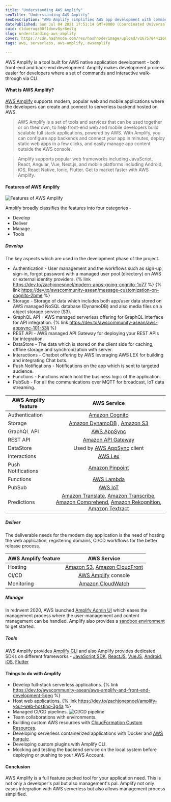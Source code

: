 ```yaml
---
title: "Understanding AWS Amplify"
seoTitle: "Understanding AWS Amplify"
seoDescription: "AWS Amplify simplifies AWS app development with commands and interactive CLI walk-throughs for front-end and back-end"
datePublished: Sun Jul 04 2021 17:51:14 GMT+0000 (Coordinated Universal Time)
cuid: cldueruqz00f1donv8yr8es7q
slug: understanding-aws-amplify
cover: https://cdn.hashnode.com/res/hashnode/image/upload/v1675784412683/b6ca1a54-7ce8-4969-9e82-4ecb9f4ebf09.jpeg
tags: aws, serverless, aws-amplify, awsamplify

---
```


AWS Amplify is a tool built for AWS native application development - both front-end and back-end development. Amplify makes development process easier for developers where a set of commands and interactive walk-through via CLI.

#### What is AWS Amplify?
[AWS Amplify](https://aws.amazon.com/amplify/) supports modern, popular web and mobile applications where the developers can create and connect to serverless backend hosted on AWS. 

> AWS Amplify is a set of tools and services that can be used together or on their own, to help front-end web and mobile developers build scalable full stack applications, powered by AWS. With Amplify, you can configure app backends and connect your app in minutes, deploy static web apps in a few clicks, and easily manage app content outside the AWS console.

> Amplify supports popular web frameworks including JavaScript, React, Angular, Vue, Next.js, and mobile platforms including Android, iOS, React Native, Ionic, Flutter. Get to market faster with AWS Amplify.

#### Features of AWS Amplify 

![Features of AWS Amplify](https://cdn.hashnode.com/res/hashnode/image/upload/v1675784409809/9fcbd731-0ab6-42cc-b40a-1be5799c0442.png)

Amplify broadly classifies the features into four categories - 
+ Develop
+ Deliver
+ Manage
+ Tools

##### Develop
The key aspects which are used in the development phase of the project. 

+ Authentication - User management and the workflows such as sign-up, sign-in, forgot password with a managed user pool (directory) on AWS or external identity providers. 
{% link https://dev.to/zachjonesnoel/modern-apps-going-cognito-1o77 %}
{% link https://dev.to/awscommunity-asean/message-customization-on-cognito-2bme %}
+ Storage - Storage of data which includes both app/user data stored on AWS managed NoSQL database (DynamoDB) and also media files on a object storage service (S3).
+ GraphQL API - AWS managed serverless offering for GraphQL interface for API integration.
{% link https://dev.to/awscommunity-asean/aws-appsync-101-53lj %}
+ REST API - AWS managed API Gateway for deploying your REST APIs for integration.
+ DataStore - The data which is stored on the client side for caching, offline storage and synchronization with server. 
+ Interactions - Chatbot offering by AWS leveraging AWS LEX for building and integrating Chat bots.
+ Push Notifications - Notifications on the app which is sent to targeted audience. 
+ Functions - Functions which hold the business logic of the application.
+ PubSub - For all the communications over MQTT for broadcast, IoT data streaming.

| AWS Amplify feature | AWS Service |
| --------- |:---------:|
| Authentication  | [Amazon Cognito](https://aws.amazon.com/cognito/) |
| Storage | [Amazon DynamoDB](https://aws.amazon.com/dynamodb/) , [Amazon S3](https://aws.amazon.com/s3/) | 
| GraphQL API | [AWS AppSync](https://aws.amazon.com/appsync/) | 
| REST API | [Amazon API Gateway](https://aws.amazon.com/api-gateway/) | 
| DataStore | Used by [AWS AppSync](https://aws.amazon.com/appsync/) client | 
| Interactions | [AWS Lex](https://aws.amazon.com/lex/) | 
| Push Notifications | [Amazon Pinpoint](https://aws.amazon.com/pinpoint/) | 
| Functions | [AWS Lambda](https://aws.amazon.com/lambda/) | 
| PubSub | [AWS IoT](https://aws.amazon.com/iot/) | 
| Predictions | [Amazon Translate](https://aws.amazon.com/translate/), [Amazon Transcribe](https://aws.amazon.com/transcribe/), [Amazon Comprehend](https://aws.amazon.com/comprehend/), [Amazon Rekognition](https://aws.amazon.com/rekognition/), [Amazon Textract](https://aws.amazon.com/textract/) | 

##### Deliver
The deliverable needs for the modern day application is the need of hosting the web application, registering domains, CI/CD workflows for the better release process. 

| AWS Amplify feature | AWS Service |
| --------- |:---------:|
| Hosting | [Amazon S3](https://aws.amazon.com/s3/), [Amazon CloudFront](https://aws.amazon.com/cloudfront/) |
| CI/CD | [AWS Amplify](https://aws.amazon.com/amplify/) console |
| Monitoring | [Amazon CloudWatch](https://aws.amazon.com/cloudwatch/) |

##### Manage
In re:Invent 2020, AWS launched [Amplify Admin UI](https://docs.amplify.aws/console/adminui/intro) which eases the management process where the user-management and content management can be handled. Amplify also provides a [sandbox environment](https://sandbox.amplifyapp.com/) to get started.

##### Tools
AWS Amplify provides [Amplify CLI](https://docs.amplify.aws/cli) and also Amplify provides dedicated SDKs on different frameworks - [JavaScript SDK](https://docs.amplify.aws/start/q/integration/vue?sc_icampaign=js-start&sc_ichannel=docs-home), [ReactJS](https://docs.amplify.aws/start/q/integration/react?sc_icampaign=react-start&sc_ichannel=docs-home), [VueJS](https://docs.amplify.aws/start/q/integration/vue?sc_icampaign=vue-start&sc_ichannel=docs-home), [Android](https://docs.amplify.aws/start/q/integration/android?sc_icampaign=android-start&sc_ichannel=docs-home), [iOS](https://docs.amplify.aws/start/q/integration/ios?sc_icampaign=ios-start&sc_ichannel=docs-home), [Flutter](https://docs.amplify.aws/start/q/integration/flutter?sc_icampaign=flutter-start&sc_ichannel=docs-home)


#### Things to do with Amplify
+ Develop full-stack serverless applications.
{% link https://dev.to/awscommunity-asean/aws-amplify-and-front-end-development-5geg %}
+ Host web applications. 
{% link https://dev.to/zachjonesnoel/amplify-your-web-hosting-3g4a %}
+ Managed CI/CD pipelines.
![CI/CD pipeline](https://cdn.hashnode.com/res/hashnode/image/upload/v1675784411362/cd82d404-bafb-40db-8c49-dfc235246e5d.png)
+ Team collaborations with environments.
+ Building custom AWS resources with [CloudFormation Custom Resources](https://docs.aws.amazon.com/AWSCloudFormation/latest/UserGuide/template-custom-resources.html).
+ Developing serverless containerized applications with Docker and [AWS Fargate](https://aws.amazon.com/fargate/).
+ Developing custom plugins with Amplify CLI.
+ Mocking and testing the backend service on the local system before deploying or pushing to your AWS Account.

#### Conclusion
AWS Amplify is a full feature packed tool for your application need. This is not only a developer's pal but also management's pal. Amplify not only eases integration with AWS serverless but also allows management process simplified. 

